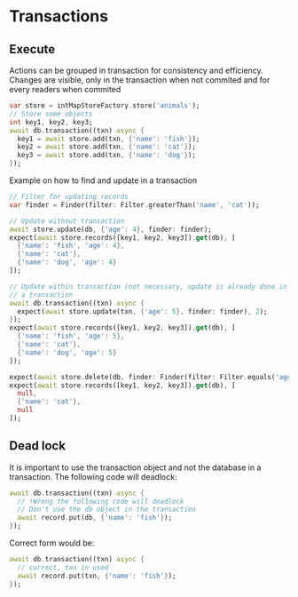 # Transactions

## Execute

Actions can be grouped in transaction for consistency and efficiency.
Changes are visible, only in the transaction when not commited and for every readers when commited

```dart
var store = intMapStoreFactory.store('animals');
// Store some objects
int key1, key2, key3;
await db.transaction((txn) async {
  key1 = await store.add(txn, {'name': 'fish'});
  key2 = await store.add(txn, {'name': 'cat'});
  key3 = await store.add(txn, {'name': 'dog'});
});
```

Example on how to find and update in a transaction

```dart
// Filter for updating records
var finder = Finder(filter: Filter.greaterThan('name', 'cat'));

// Update without transaction
await store.update(db, {'age': 4}, finder: finder);
expect(await store.records([key1, key2, key3]).get(db), [
  {'name': 'fish', 'age': 4},
  {'name': 'cat'},
  {'name': 'dog', 'age': 4}
]);

// Update within transaction (not necessary, update is already done in
// a transaction
await db.transaction((txn) async {
  expect(await store.update(txn, {'age': 5}, finder: finder), 2);
});
expect(await store.records([key1, key2, key3]).get(db), [
  {'name': 'fish', 'age': 5},
  {'name': 'cat'},
  {'name': 'dog', 'age': 5}
]);

expect(await store.delete(db, finder: Finder(filter: Filter.equals('age', 5))), 2);
expect(await store.records([key1, key2, key3]).get(db), [
  null,
  {'name': 'cat'},
  null
]);

```

## Dead lock

It is important to use the transaction object and not the database in a transaction.
The following code will deadlock:

```dart
await db.transaction((txn) async {
  // !Wrong the following code will deadlock
  // Don't use the db object in the transaction
  await record.put(db, {'name': 'fish'});
});
```

Correct form would be:

```dart
await db.transaction((txn) async {
  // correct, txn in used
  await record.put(txn, {'name': 'fish'});
});
```
